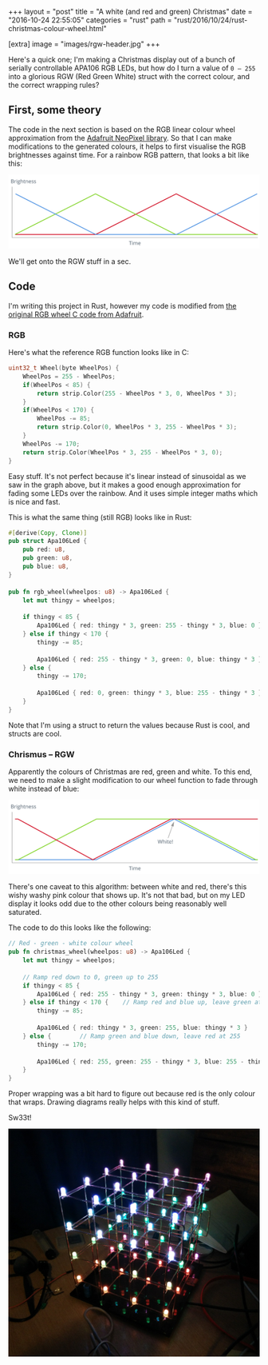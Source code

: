 +++
layout = "post"
title = "A white (and red and green) Christmas"
date = "2016-10-24 22:55:05"
categories = "rust"
path = "rust/2016/10/24/rust-christmas-colour-wheel.html"

[extra]
image = "images/rgw-header.jpg"
+++

Here's a quick one; I'm making a Christmas display out of a bunch of serially controllable APA106
RGB LEDs, but how do I turn a value of `0 – 255` into a glorious RGW (Red Green White) struct with
the correct colour, and the correct wrapping rules?

## First, some theory

The code in the next section is based on the RGB linear colour wheel approximation from the
[Adafruit NeoPixel library](https://github.com/adafruit/Adafruit_NeoPixel/blob/master/examples/strandtest/strandtest.ino#L123).
So that I can make modifications to the generated colours, it helps to first visualise the RGB
brightnesses against time. For a rainbow RGB pattern, that looks a bit like this:

![Linear RGB graph](/assets/images/rgb-linear.png)

We'll get onto the RGW stuff in a sec.

## Code

I'm writing this project in Rust, however my code is modified from
[the original RGB wheel C code from Adafruit](https://github.com/adafruit/Adafruit_NeoPixel/blob/master/examples/strandtest/strandtest.ino#L123).

### RGB

Here's what the reference RGB function looks like in C:

```c
uint32_t Wheel(byte WheelPos) {
	WheelPos = 255 - WheelPos;
	if(WheelPos < 85) {
		return strip.Color(255 - WheelPos * 3, 0, WheelPos * 3);
	}
	if(WheelPos < 170) {
		WheelPos -= 85;
		return strip.Color(0, WheelPos * 3, 255 - WheelPos * 3);
	}
	WheelPos -= 170;
	return strip.Color(WheelPos * 3, 255 - WheelPos * 3, 0);
}
```

Easy stuff. It's not perfect because it's linear instead of sinusoidal as we saw in the graph above,
but it makes a good enough approximation for fading some LEDs over the rainbow. And it uses simple
integer maths which is nice and fast.

This is what the same thing (still RGB) looks like in Rust:

```rust
#[derive(Copy, Clone)]
pub struct Apa106Led {
	pub red: u8,
	pub green: u8,
	pub blue: u8,
}

pub fn rgb_wheel(wheelpos: u8) -> Apa106Led {
	let mut thingy = wheelpos;

	if thingy < 85 {
		Apa106Led { red: thingy * 3, green: 255 - thingy * 3, blue: 0 }
	} else if thingy < 170 {
		thingy -= 85;

		Apa106Led { red: 255 - thingy * 3, green: 0, blue: thingy * 3 }
	} else {
		thingy -= 170;

		Apa106Led { red: 0, green: thingy * 3, blue: 255 - thingy * 3 }
	}
}
```

Note that I'm using a struct to return the values because Rust is cool, and structs are cool.

### Chrismus – RGW

Apparently the colours of Christmas are red, green and white. To this end, we need to make a slight
modification to our wheel function to fade through white instead of blue:

![Linear RGW graph](/assets/images/rgw-linear.png)

There's one caveat to this algorithm: between white and red, there's this wishy washy pink colour
that shows up. It's not that bad, but on my LED display it looks odd due to the other colours being
reasonably well saturated.

The code to do this looks like the following:

```rust
// Red - green - white colour wheel
pub fn christmas_wheel(wheelpos: u8) -> Apa106Led {
	let mut thingy = wheelpos;

	// Ramp red down to 0, green up to 255
	if thingy < 85 {
		Apa106Led { red: 255 - thingy * 3, green: thingy * 3, blue: 0 }
	} else if thingy < 170 {	// Ramp red and blue up, leave green at 255
		thingy -= 85;

		Apa106Led { red: thingy * 3, green: 255, blue: thingy * 3 }
	} else {		// Ramp green and blue down, leave red at 255
		thingy -= 170;

		Apa106Led { red: 255, green: 255 - thingy * 3, blue: 255 - thingy * 3 }
	}
}
```

Proper wrapping was a bit hard to figure out because red is the only colour that wraps. Drawing
diagrams really helps with this kind of stuff.

Sw33t!

![LED cube. Does anybody ever read these?](/assets/images/rgw-cube.jpg)
